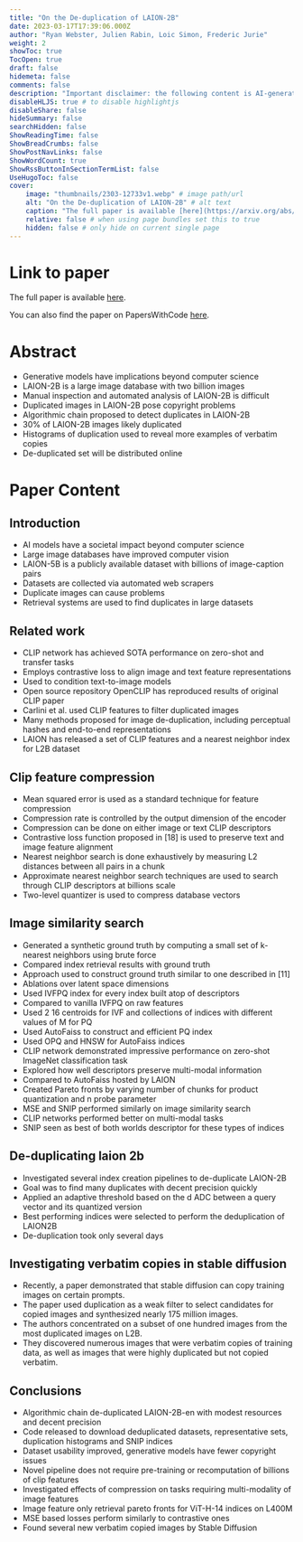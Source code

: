 ```yaml
---
title: "On the De-duplication of LAION-2B"
date: 2023-03-17T17:39:06.000Z
author: "Ryan Webster, Julien Rabin, Loic Simon, Frederic Jurie"
weight: 2
showToc: true
TocOpen: true
draft: false
hidemeta: false
comments: false
description: "Important disclaimer: the following content is AI-generated, please make sure to fact check the presented information by reading the full paper."
disableHLJS: true # to disable highlightjs
disableShare: false
hideSummary: false
searchHidden: false
ShowReadingTime: false
ShowBreadCrumbs: false
ShowPostNavLinks: false
ShowWordCount: true
ShowRssButtonInSectionTermList: false
UseHugoToc: false
cover:
    image: "thumbnails/2303-12733v1.webp" # image path/url
    alt: "On the De-duplication of LAION-2B" # alt text
    caption: "The full paper is available [here](https://arxiv.org/abs/2303.12733)." # display caption under cover
    relative: false # when using page bundles set this to true
    hidden: false # only hide on current single page
---
```


# Link to paper
The full paper is available [here](https://arxiv.org/abs/2303.12733).

You can also find the paper on PapersWithCode [here](https://paperswithcode.com/paper/on-the-de-duplication-of-laion-2b).

# Abstract
- Generative models have implications beyond computer science
- LAION-2B is a large image database with two billion images
- Manual inspection and automated analysis of LAION-2B is difficult
- Duplicated images in LAION-2B pose copyright problems
- Algorithmic chain proposed to detect duplicates in LAION-2B
- 30% of LAION-2B images likely duplicated
- Histograms of duplication used to reveal more examples of verbatim copies
- De-duplicated set will be distributed online

# Paper Content

## Introduction
- AI models have a societal impact beyond computer science
- Large image databases have improved computer vision
- LAION-5B is a publicly available dataset with billions of image-caption pairs
- Datasets are collected via automated web scrapers
- Duplicate images can cause problems
- Retrieval systems are used to find duplicates in large datasets

## Related work
- CLIP network has achieved SOTA performance on zero-shot and transfer tasks
- Employs contrastive loss to align image and text feature representations
- Used to condition text-to-image models
- Open source repository OpenCLIP has reproduced results of original CLIP paper
- Carlini et al. used CLIP features to filter duplicated images
- Many methods proposed for image de-duplication, including perceptual hashes and end-to-end representations
- LAION has released a set of CLIP features and a nearest neighbor index for L2B dataset

## Clip feature compression
- Mean squared error is used as a standard technique for feature compression
- Compression rate is controlled by the output dimension of the encoder
- Compression can be done on either image or text CLIP descriptors
- Contrastive loss function proposed in [18] is used to preserve text and image feature alignment
- Nearest neighbor search is done exhaustively by measuring L2 distances between all pairs in a chunk
- Approximate nearest neighbor search techniques are used to search through CLIP descriptors at billions scale
- Two-level quantizer is used to compress database vectors

## Image similarity search
- Generated a synthetic ground truth by computing a small set of k-nearest neighbors using brute force
- Compared index retrieval results with ground truth
- Approach used to construct ground truth similar to one described in [11]
- Ablations over latent space dimensions
- Used IVFPQ index for every index built atop of descriptors
- Compared to vanilla IVFPQ on raw features
- Used 2 16 centroids for IVF and collections of indices with different values of M for PQ
- Used AutoFaiss to construct and efficient PQ index
- Used OPQ and HNSW for AutoFaiss indices
- CLIP network demonstrated impressive performance on zero-shot ImageNet classification task
- Explored how well descriptors preserve multi-modal information
- Compared to AutoFaiss hosted by LAION
- Created Pareto fronts by varying number of chunks for product quantization and n probe parameter
- MSE and SNIP performed similarly on image similarity search
- CLIP networks performed better on multi-modal tasks
- SNIP seen as best of both worlds descriptor for these types of indices

## De-duplicating laion 2b
- Investigated several index creation pipelines to de-duplicate LAION-2B
- Goal was to find many duplicates with decent precision quickly
- Applied an adaptive threshold based on the d ADC between a query vector and its quantized version
- Best performing indices were selected to perform the deduplication of LAION2B
- De-duplication took only several days

## Investigating verbatim copies in stable diffusion
- Recently, a paper demonstrated that stable diffusion can copy training images on certain prompts.
- The paper used duplication as a weak filter to select candidates for copied images and synthesized nearly 175 million images.
- The authors concentrated on a subset of one hundred images from the most duplicated images on L2B.
- They discovered numerous images that were verbatim copies of training data, as well as images that were highly duplicated but not copied verbatim.

## Conclusions
- Algorithmic chain de-duplicated LAION-2B-en with modest resources and decent precision
- Code released to download deduplicated datasets, representative sets, duplication histograms and SNIP indices
- Dataset usability improved, generative models have fewer copyright issues
- Novel pipeline does not require pre-training or recomputation of billions of clip features
- Investigated effects of compression on tasks requiring multi-modality of image features
- Image feature only retrieval pareto fronts for ViT-H-14 indices on L400M
- MSE based losses perform similarly to contrastive ones
- Found several new verbatim copied images by Stable Diffusion
